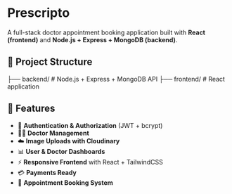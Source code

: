 # Prescripto

A full-stack doctor appointment booking application built with **React (frontend)** and **Node.js + Express + MongoDB (backend)**.

## 📂 Project Structure

├── backend/ # Node.js + Express + MongoDB API
├── frontend/ # React application

## 🚀 Features

- 🔐 **Authentication & Authorization** (JWT + bcrypt)
- 👨‍⚕️ **Doctor Management**
- ☁️ **Image Uploads with Cloudinary**
- 📊 **User & Doctor Dashboards**
- ⚡ **Responsive Frontend** with React + TailwindCSS
- 💳 **Payments Ready**
- 📅 **Appointment Booking System**

